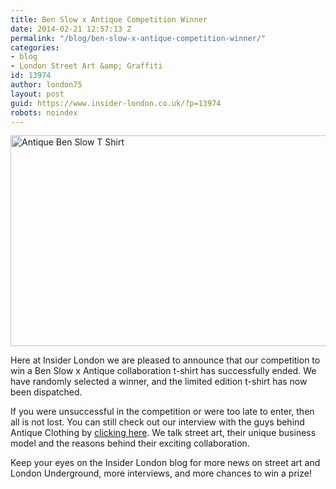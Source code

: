 ```yaml
---
title: Ben Slow x Antique Competition Winner
date: 2014-02-21 12:57:13 Z
permalink: "/blog/ben-slow-x-antique-competition-winner/"
categories:
- blog
- London Street Art &amp; Graffiti
id: 13974
author: london75
layout: post
guid: https://www.insider-london.co.uk/?p=13974
robots: noindex
---
```


<img class="alignnone size-full wp-image-13735" alt="Antique Ben Slow T Shirt" src="/wp-content/uploads/2014/01/Antique-Ben-Slow-T-Shirt.jpg" width="566" height="337" />

Here at Insider London we are pleased to announce that our competition to win a Ben Slow x Antique collaboration t-shirt has successfully ended. We have randomly selected a winner, and the limited edition t-shirt has now been dispatched.

If you were unsuccessful in the competition or were too late to enter, then all is not lost. You can still check out our interview with the guys behind Antique Clothing by [clicking here](/antique-x-ben-slow-collaboration/). We talk street art, their unique business model and the reasons behind their exciting collaboration.

Keep your eyes on the Insider London blog for more news on street art and London Underground, more interviews, and more chances to win a prize!

